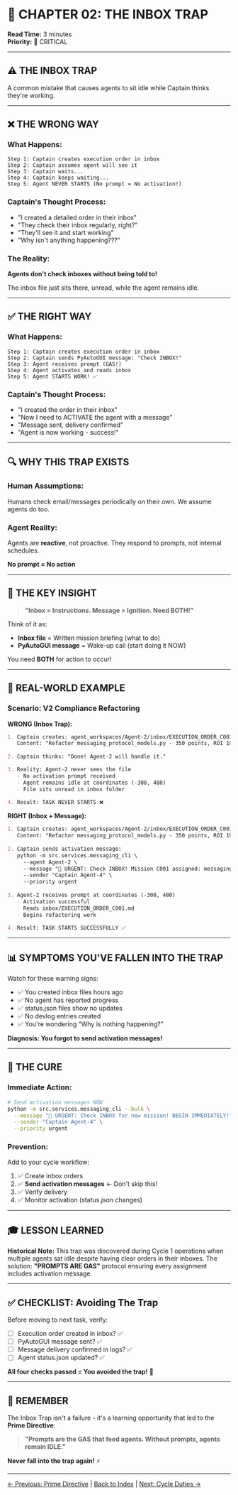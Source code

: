 # 🚨 CHAPTER 02: THE INBOX TRAP

**Read Time:** 3 minutes  
**Priority:** 🔴 CRITICAL

---

## ⚠️ **THE INBOX TRAP**

A common mistake that causes agents to sit idle while Captain thinks they're working.

---

## ❌ **THE WRONG WAY**

### **What Happens:**
```
Step 1: Captain creates execution order in inbox
Step 2: Captain assumes agent will see it
Step 3: Captain waits...
Step 4: Captain keeps waiting...
Step 5: Agent NEVER STARTS (No prompt = No activation!)
```

### **Captain's Thought Process:**
- "I created a detailed order in their inbox"
- "They check their inbox regularly, right?"
- "They'll see it and start working"
- "Why isn't anything happening???"

### **The Reality:**
**Agents don't check inboxes without being told to!**

The inbox file just sits there, unread, while the agent remains idle.

---

## ✅ **THE RIGHT WAY**

### **What Happens:**
```
Step 1: Captain creates execution order in inbox
Step 2: Captain sends PyAutoGUI message: "Check INBOX!"
Step 3: Agent receives prompt (GAS!)
Step 4: Agent activates and reads inbox
Step 5: Agent STARTS WORK! ✅
```

### **Captain's Thought Process:**
- "I created the order in their inbox"
- "Now I need to ACTIVATE the agent with a message"
- "Message sent, delivery confirmed"
- "Agent is now working - success!"

---

## 🔍 **WHY THIS TRAP EXISTS**

### **Human Assumptions:**
Humans check email/messages periodically on their own. We assume agents do too.

### **Agent Reality:**
Agents are **reactive**, not proactive. They respond to prompts, not internal schedules.

**No prompt = No action**

---

## 🎯 **THE KEY INSIGHT**

> **"Inbox = Instructions. Message = Ignition. Need BOTH!"**

Think of it as:
- **Inbox file** = Written mission briefing (what to do)
- **PyAutoGUI message** = Wake-up call (start doing it NOW)

You need **BOTH** for action to occur!

---

## 🧪 **REAL-WORLD EXAMPLE**

### **Scenario: V2 Compliance Refactoring**

**WRONG (Inbox Trap):**
```markdown
1. Captain creates: agent_workspaces/Agent-2/inbox/EXECUTION_ORDER_C001.md
   Content: "Refactor messaging_protocol_models.py - 350 points, ROI 19.57"
   
2. Captain thinks: "Done! Agent-2 will handle it."

3. Reality: Agent-2 never sees the file
   - No activation prompt received
   - Agent remains idle at coordinates (-308, 480)
   - File sits unread in inbox folder
   
4. Result: TASK NEVER STARTS ❌
```

**RIGHT (Inbox + Message):**
```markdown
1. Captain creates: agent_workspaces/Agent-2/inbox/EXECUTION_ORDER_C001.md
   Content: "Refactor messaging_protocol_models.py - 350 points, ROI 19.57"
   
2. Captain sends activation message:
   python -m src.services.messaging_cli \
     --agent Agent-2 \
     --message "🎯 URGENT: Check INBOX! Mission C001 assigned: messaging_protocol_models.py refactor (350pts, ROI 19.57). BEGIN NOW!" \
     --sender "Captain Agent-4" \
     --priority urgent
   
3. Agent-2 receives prompt at coordinates (-308, 480)
   - Activation successful
   - Reads inbox/EXECUTION_ORDER_C001.md
   - Begins refactoring work
   
4. Result: TASK STARTS SUCCESSFULLY ✅
```

---

## 📊 **SYMPTOMS YOU'VE FALLEN INTO THE TRAP**

Watch for these warning signs:

- ✅ You created inbox files hours ago
- ✅ No agent has reported progress
- ✅ status.json files show no updates
- ✅ No devlog entries created
- ✅ You're wondering "Why is nothing happening?"

**Diagnosis: You forgot to send activation messages!**

---

## 💊 **THE CURE**

### **Immediate Action:**
```bash
# Send activation messages NOW
python -m src.services.messaging_cli --bulk \
  --message "🎯 URGENT: Check INBOX for new mission! BEGIN IMMEDIATELY!" \
  --sender "Captain Agent-4" \
  --priority urgent
```

### **Prevention:**
Add to your cycle workflow:
1. ✅ Create inbox orders
2. ✅ **Send activation messages** ← Don't skip this!
3. ✅ Verify delivery
4. ✅ Monitor activation (status.json changes)

---

## 🎓 **LESSON LEARNED**

**Historical Note:** This trap was discovered during Cycle 1 operations when multiple agents sat idle despite having clear orders in their inboxes. The solution: **"PROMPTS ARE GAS"** protocol ensuring every assignment includes activation message.

---

## ✅ **CHECKLIST: Avoiding The Trap**

Before moving to next task, verify:

- [ ] Execution order created in inbox? ✅
- [ ] PyAutoGUI message sent? ✅
- [ ] Message delivery confirmed in logs? ✅
- [ ] Agent status.json updated? ✅

**All four checks passed = You avoided the trap!** 🎉

---

## 🔮 **REMEMBER**

The Inbox Trap isn't a failure - it's a learning opportunity that led to the **Prime Directive**:

> **"Prompts are the GAS that feed agents. Without prompts, agents remain IDLE."**

**Never fall into the trap again!** ⚡

---

[← Previous: Prime Directive](./01_PRIME_DIRECTIVE.md) | [Back to Index](./00_INDEX.md) | [Next: Cycle Duties →](./03_CYCLE_DUTIES.md)


